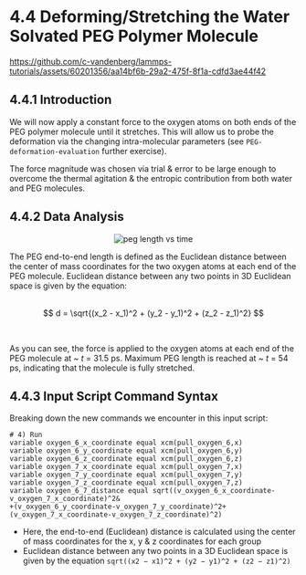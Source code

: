 # 4.4 Deforming/Stretching the Water Solvated PEG Polymer Molecule

https://github.com/c-vandenberg/lammps-tutorials/assets/60201356/aa14bf6b-29a2-475f-8f1a-cdfd3ae44f42

## 4.4.1 Introduction

We will now apply a constant force to the oxygen atoms on both ends of the PEG polymer molecule until it stretches. This will allow us to probe the deformation via the changing intra-molecular parameters (see `PEG-deformation-evaluation` further exercise). 

The force magnitude was chosen via trial & error to be large enough to overcome the thermal agitation & the entropic contribution from both water and PEG molecules.

## 4.4.2 Data Analysis
<div align="center">
  <img src="https://github.com/c-vandenberg/lammps-tutorials/assets/60201356/11110a72-6d6a-448a-ac33-b6df8c9b7294" alt ="peg length vs time" width="" />
</div>

The PEG end-to-end length is defined as the Euclidean distance between the center of mass coordinates for the two oxygen atoms at each end of the PEG molecule. Euclidean distance between any two points in 3D Euclidean space is given by the equation:
<br>
<br>

$$ d = \sqrt{(x_2 - x_1)^2 + (y_2 - y_1)^2 + (z_2 - z_1)^2} $$

<br>

As you can see, the force is applied to the oxygen atoms at each end of the PEG molecule at ~ *t* = 31.5 ps. Maximum PEG length is reached at ~ *t* = 54 ps, indicating that the molecule is fully stretched.


## 4.4.3 Input Script Command Syntax

Breaking down the new commands we encounter in this input script:

```
# 4) Run
variable oxygen_6_x_coordinate equal xcm(pull_oxygen_6,x)
variable oxygen_6_y_coordinate equal xcm(pull_oxygen_6,y)
variable oxygen_6_z_coordinate equal xcm(pull_oxygen_6,z)
variable oxygen_7_x_coordinate equal xcm(pull_oxygen_7,x)
variable oxygen_7_y_coordinate equal xcm(pull_oxygen_7,y)
variable oxygen_7_z_coordinate equal xcm(pull_oxygen_7,z)
variable oxygen_6_7_distance equal sqrt((v_oxygen_6_x_coordinate-v_oxygen_7_x_coordinate)^2&
+(v_oxygen_6_y_coordinate-v_oxygen_7_y_coordinate)^2+(v_oxygen_7_x_coordinate-v_oxygen_7_z_coordinate)^2)
```
* Here, the end-to-end (Euclidean) distance is calculated using the center of mass coordinates for the x, y & z coordinates for each group
* Euclidean distance between any two points in a 3D Euclidean space is given by the equation `sqrt((x2 − x1)^2 + (y2 − y1)^2 + (z2 − z1)^2)`

